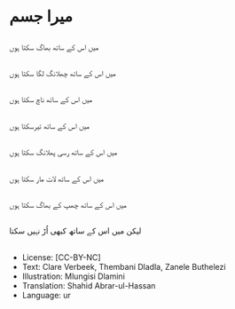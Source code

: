 # میرا جسم

##
میں اس کے ساتھ بھاگ سکتا ہوں

##
میں اس کے ساتھ چھلانگ لگا سکتا ہوں

##
میں اس کے ساتھ ناچ سکتا ہوں

##
میں اس کے ساتھ تیرسکتا ہوں

##
میں اس کے ساتھ رسی پھلانگ سکتا ہوں

##
میں اس کے ساتھ لات مار سکتا ہوں

##
میں اس کے ساتھ چھپ کے بھاگ سکتا ہوں

##
لیکن میں اس کے ساتھ کبھی اُڑ نہیں سکتا

##
* License: [CC-BY-NC]
* Text: Clare Verbeek, Thembani Dladla, Zanele Buthelezi
* Illustration: Mlungisi Dlamini
* Translation: Shahid Abrar-ul-Hassan
* Language: ur
